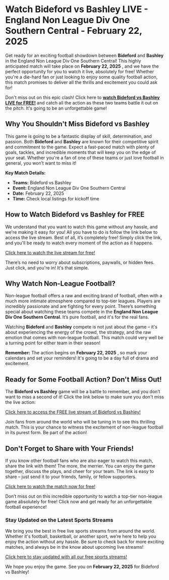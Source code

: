 # Watch Bideford vs Bashley LIVE - England Non League Div One Southern Central - February 22, 2025

Get ready for an exciting football showdown between **Bideford** and **Bashley** in the England Non League Div One Southern Central! This highly anticipated match will take place on **February 22, 2025** , and we have the perfect opportunity for you to watch it live, absolutely for free! Whether you're a die-hard fan or just looking to enjoy some quality football action, this match promises to deliver all the thrills and excitement you could ask for!

Don't miss out on this epic clash! Click here to [**watch Bideford vs Bashley LIVE for FREE!**](https://tinyurl.com/livestreamfreeo?st=Bideford+vs+Bashley&si=gh) and catch all the action as these two teams battle it out on the pitch. It's going to be an unforgettable game!

## Why You Shouldn't Miss Bideford vs Bashley

This game is going to be a fantastic display of skill, determination, and passion. Both **Bideford** and **Bashley** are known for their competitive spirit and commitment to the game. Expect a fast-paced match with plenty of goals, tackles, and incredible moments that will keep you on the edge of your seat. Whether you're a fan of one of these teams or just love football in general, you won’t want to miss it!

**Key Match Details:**

- **Teams:** Bideford vs Bashley
- **Event:** England Non League Div One Southern Central
- **Date:** February 22, 2025
- **Time:** Check local listings for kickoff time

## How to Watch Bideford vs Bashley for FREE

We understand that you want to watch this game without any hassle, and we're making it easy for you! All you have to do is follow the link below to access the live stream. Best of all, it’s completely free! Simply click the link, and you'll be ready to watch every moment of the action as it happens.

[Click here to watch the live stream for free!](https://tinyurl.com/livestreamfreeo?st=Bideford+vs+Bashley&si=gh)

There’s no need to worry about subscriptions, paywalls, or hidden fees. Just click, and you're in! It's that simple.

## Why Watch Non-League Football?

Non-league football offers a raw and exciting brand of football, often with a much more intimate atmosphere compared to top-tier leagues. Players are incredibly passionate and are fighting for every point. There’s something special about watching these teams compete in the **England Non League Div One Southern Central**. It’s pure football, and it's for the real fans.

Watching **Bideford** and **Bashley** compete is not just about the game – it's about experiencing the energy of the crowd, the strategy, and the raw emotion that comes with non-league football. This match could very well be a turning point for either team in their season!

**Remember:** The action begins on **February 22, 2025** , so mark your calendars and set your reminders! It's going to be a day full of drama and excitement.

## Ready for Some Football Action? Don't Miss Out!

The **Bideford vs Bashley** game will be a battle to remember, and you don’t want to miss a second of it! Click the link below to make sure you don't miss the live action:

[Click here to access the FREE live stream of Bideford vs Bashley!](https://tinyurl.com/livestreamfreeo?st=Bideford+vs+Bashley&si=gh)

Join fans from around the world who will be tuning in to see this thrilling match. This is your chance to witness the excitement of non-league football in its purest form. Be part of the action!

## Don't Forget to Share with Your Friends!

If you know other football fans who are also eager to watch this match, share the link with them! The more, the merrier. You can enjoy the game together, discuss the plays, and cheer for your team. The link is easy to share – just send it to your friends, family, or fellow supporters.

[Click here to watch the match now for free!](https://tinyurl.com/livestreamfreeo?st=Bideford+vs+Bashley&si=gh)

Don’t miss out on this incredible opportunity to watch a top-tier non-league game absolutely for free! Click now and get ready for an unforgettable football experience!

### Stay Updated on the Latest Sports Streams

We bring you the best in free live sports streams from around the world. Whether it's football, basketball, or another sport, we’re here to help you enjoy the action without any hassle. Be sure to check back for more exciting matches, and always be in the know about upcoming live streams!

[Click here to stay updated with all our free sports streams!](https://tinyurl.com/livestreamfreeo?st=Bideford+vs+Bashley&si=gh)

We hope you enjoy the game. See you on **February 22, 2025** for Bideford vs Bashley!
